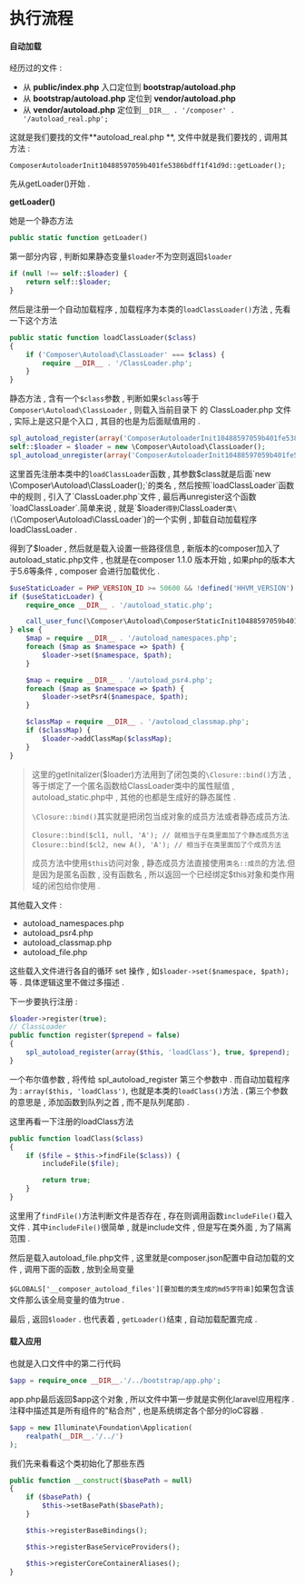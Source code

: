 # 执行流程

#### 自动加载

经历过的文件 :

* 从 **public/index.php** 入口定位到 **bootstrap/autoload.php**
* 从 **bootstrap/autoload.php** 定位到 **vendor/autoload.php**
* 从 **vendor/autoload.php** 定位到`__DIR__ . '/composer' . '/autoload_real.php';`

这就是我们要找的文件**autoload\_real.php **, 文件中就是我们要找的 , 调用其方法 :

```
ComposerAutoloaderInit10488597059b401fe5386bdff1f41d9d::getLoader();
```

先从getLoader\(\)开始 .

**getLoader\(\)**

她是一个静态方法

```php
public static function getLoader()
```

第一部分内容 , 判断如果静态变量`$loader`不为空则返回`$loader`

```php
if (null !== self::$loader) {
    return self::$loader;
}
```

然后是注册一个自动加载程序 , 加载程序为本类的`loadClassLoader()`方法 , 先看一下这个方法

```php
public static function loadClassLoader($class)
{
    if ('Composer\Autoload\ClassLoader' === $class) {
        require __DIR__ . '/ClassLoader.php';
    }
}
```

静态方法 , 含有一个`$class`参数 , 判断如果`$class`等于`Composer\Autoload\ClassLoader` , 则载入当前目录下 的 ClassLoader.php 文件 , 实际上是这只是个入口 , 其目的也是为后面赋值用的 .

```php
spl_autoload_register(array('ComposerAutoloaderInit10488597059b401fe5386bdff1f41d9d', 'loadClassLoader'), true, true);
self::$loader = $loader = new \Composer\Autoload\ClassLoader();
spl_autoload_unregister(array('ComposerAutoloaderInit10488597059b401fe5386bdff1f41d9d', 'loadClassLoader'));
```

这里首先注册本类中的`loadClassLoader`函数 , 其参数$class就是后面`new \Composer\Autoload\ClassLoader();`的类名 , 然后按照`loadClassLoader`函数中的规则 , 引入了`ClassLoader.php`文件 , 最后再unregister这个函数`loadClassLoader`.简单来说 , 就是`$loader`得到`ClassLoader`类\(`\Composer\Autoload\ClassLoader`\)的一个实例 , 卸载自动加载程序 loadClassLoader .

得到了$loader , 然后就是载入设置一些路径信息 , 新版本的composer加入了autoload\_static.php文件 , 也就是在composer 1.1.0 版本开始 , 如果php的版本大于5.6等条件 , composer 会进行加载优化 .

```php
$useStaticLoader = PHP_VERSION_ID >= 50600 && !defined('HHVM_VERSION') && (!function_exists('zend_loader_file_encoded') || !zend_loader_file_encoded());
if ($useStaticLoader) {
    require_once __DIR__ . '/autoload_static.php';

    call_user_func(\Composer\Autoload\ComposerStaticInit10488597059b401fe5386bdff1f41d9d::getInitializer($loader));
} else {
    $map = require __DIR__ . '/autoload_namespaces.php';
    foreach ($map as $namespace => $path) {
        $loader->set($namespace, $path);
    }

    $map = require __DIR__ . '/autoload_psr4.php';
    foreach ($map as $namespace => $path) {
        $loader->setPsr4($namespace, $path);
    }

    $classMap = require __DIR__ . '/autoload_classmap.php';
    if ($classMap) {
        $loader->addClassMap($classMap);
    }
}
```

> 这里的getInitalizer\($loader\)方法用到了闭包类的`\Closure::bind()`方法 , 等于绑定了一个匿名函数 给ClassLoader类中的属性赋值 , autoload\_static.php中 , 其他的也都是生成好的静态属性 .
>
> `\Closure::bind()`其实就是把闭包当成对象的成员方法或者静态成员方法.
>
> ```
> Closure::bind($cl1, null, 'A'); // 就相当于在类里面加了个静态成员方法
> Closure::bind($cl2, new A(), 'A'); // 相当于在类里面加了个成员方法
> ```
>
> 成员方法中使用`$this`访问对象 , 静态成员方法直接使用`类名::成员`的方法.但是因为是匿名函数 , 没有函数名 , 所以返回一个已经绑定$this对象和类作用域的闭包给你使用 .

其他载入文件 :

* autoload\_namespaces.php
* autoload\_psr4.php
* autoload\_classmap.php
* autoload\_file.php

这些载入文件进行各自的循环 set 操作 , 如`$loader->set($namespace, $path);`等 . 具体逻辑这里不做过多描述 .

下一步要执行注册 :

```php
$loader->register(true);
// ClassLoader
public function register($prepend = false)
{
    spl_autoload_register(array($this, 'loadClass'), true, $prepend);
}
```

一个布尔值参数 , 将传给 spl\_autoload\_register 第三个参数中 . 而自动加载程序为 : `array($this, 'loadClass')`, 也就是本类的`loadClass()`方法 . \(第三个参数的意思是 , 添加函数到队列之首 , 而不是队列尾部\) .

这里再看一下注册的loadClass方法

```php
public function loadClass($class)
{
    if ($file = $this->findFile($class)) {
        includeFile($file);

        return true;
    }
}
```

这里用了`findFile()`方法判断文件是否存在 , 存在则调用函数`includeFile()`载入文件 . 其中`includeFile()`很简单 , 就是include文件 , 但是写在类外面 , 为了隔离范围 .

然后是载入autoload\_file.php文件 , 这里就是composer.json配置中自动加载的文件 , 调用下面的函数 , 放到全局变量

`$GLOBALS['__composer_autoload_files'][要加载的类生成的md5字符串]`如果包含该文件那么该全局变量的值为true .

最后 , 返回`$loader` . 也代表着 , `getLoader()`结束 , 自动加载配置完成 .

#### 载入应用

也就是入口文件中的第二行代码

```php
$app = require_once __DIR__.'/../bootstrap/app.php';
```

app.php最后返回$app这个对象 , 所以文件中第一步就是实例化laravel应用程序 . 注释中描述其是所有组件的"粘合剂" , 也是系统绑定各个部分的IoC容器 . 

```php
$app = new Illuminate\Foundation\Application(
    realpath(__DIR__.'/../')
);
```

我们先来看看这个类初始化了那些东西

```php
public function __construct($basePath = null)
{
    if ($basePath) {
        $this->setBasePath($basePath);
    }

    $this->registerBaseBindings();

    $this->registerBaseServiceProviders();

    $this->registerCoreContainerAliases();
}
```



